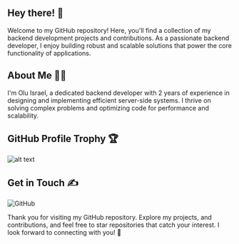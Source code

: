 ## Hey there! 👋
Welcome to my GitHub repository! Here, you'll find a collection of my backend development projects and contributions. As a passionate backend developer, I enjoy building robust and scalable solutions that power the core functionality of applications.

## About Me 👨‍💻
I'm Olu Israel, a dedicated backend developer with 2 years of experience in designing and implementing efficient server-side systems. I thrive on solving complex problems and optimizing code for performance and scalability.

## GitHub Profile Trophy 🏆

![alt text][logo]

[logo]: https://github-profile-trophy.vercel.app/?username=Olu-Israel&theme=dark_lover

## Get in Touch ✍
![GitHub](https://img.shields.io/badge/github-%23121011.svg?style=for-the-badge&logo=github&logoColor=white)






Thank you for visiting my GitHub repository. Explore my projects, and contributions, and feel free to star repositories that catch your interest. I look forward to connecting with you! 💪


